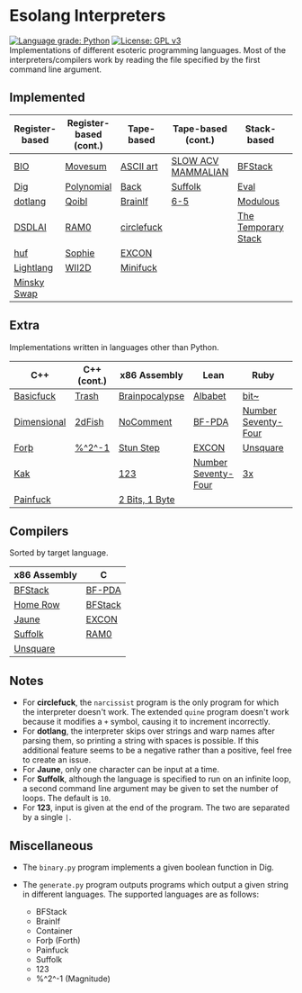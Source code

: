 # Esolang Interpreters
[![Language grade: Python](https://img.shields.io/lgtm/grade/python/g/bangyen/esolangs.svg?logo=lgtm&logoWidth=18)](https://lgtm.com/projects/g/bangyen/esolangs/context:python)
[![License: GPL v3](https://img.shields.io/badge/License-GPLv3-blue.svg)](https://www.gnu.org/licenses/gpl-3.0) \
Implementations of different esoteric programming languages. Most of the interpreters/compilers work by reading the file specified by the first command line argument.

## Implemented
| Register-based                                       | Register-based (cont.)                             | Tape-based                                         | Tape-based (cont.)                                                 | Stack-based                                                          | Other                                            |
|------------------------------------------------------|----------------------------------------------------|----------------------------------------------------|--------------------------------------------------------------------|----------------------------------------------------------------------|--------------------------------------------------|
| [BIO](https://esolangs.org/wiki/BIO)                 | [Movesum](https://esolangs.org/wiki/Movesum)       | [ASCII art](https://esolangs.org/wiki/ASCII_art)   | [SLOW ACV MAMMALIAN](https://esolangs.org/wiki/SLOW_ACV_MAMMALIAN) | [BFStack](https://esolangs.org/wiki/BFStack)                         | [Bitdeque](https://esolangs.org/wiki/Bitdeque)   |
| [Dig](https://esolangs.org/wiki/Dig)                 | [Polynomial](https://esolangs.org/wiki/Polynomial) | [Back](https://esolangs.org/wiki/Back)             | [Suffolk](https://esolangs.org/wiki/Suffolk)                       | [Eval](https://esolangs.org/wiki/Eval)                               | [Clockwise](https://esolangs.org/wiki/Clockwise) |
| [dotlang](https://esolangs.org/wiki/Dotlang)         | [Qoibl](https://esolangs.org/wiki/Qoibl)           | [BrainIf](https://esolangs.org/wiki/BrainIf)       | [6-5](https://esolangs.org/wiki/6-5)                               | [Modulous](https://esolangs.org/wiki/Modulous)                       | [Container](https://esolangs.org/wiki/Container) |
| [DSDLAI](https://esolangs.org/wiki/DSDLAI)           | [RAM0](https://esolangs.org/wiki/RAM0)             | [circlefuck](https://esolangs.org/wiki/Circlefuck) |                                                                    | [The Temporary Stack](https://esolangs.org/wiki/The_Temporary_Stack) | [Keys](https://esolangs.org/wiki/Keys)           |
| [huf](https://esolangs.org/wiki/Huf)                 | [Sophie](https://esolangs.org/wiki/Sophie)         | [EXCON](https://esolangs.org/wiki/EXCON)           |                                                                    |                                                                      | [Nevermind](https://esolangs.org/wiki/Nevermind) |
| [Lightlang](https://esolangs.org/wiki/Lightlang)     | [WII2D](https://esolangs.org/wiki/WII2D)           | [Minifuck](https://esolangs.org/wiki/Minifuck)     |                                                                    |                                                                      | [ZTOALC L](https://esolangs.org/wiki/ZTOALC_L)   |
| [Minsky Swap](https://esolangs.org/wiki/Minsky_Swap) |                                                    |                                                    |                                                                    |                                                                      |                                                  |

## Extra
Implementations written in languages other than Python.

| C++                                                  | C++ (cont.)                                      | x86 Assembly                                               | Lean                                                                 | Ruby                                                                 | R                                        |
|------------------------------------------------------|--------------------------------------------------|------------------------------------------------------------|----------------------------------------------------------------------|----------------------------------------------------------------------|------------------------------------------|
| [Basicfuck](https://esolangs.org/wiki/Basicfuck)     | [Trash](https://esolangs.org/wiki/Trash)         | [Brainpocalypse](https://esolangs.org/wiki/Brainpocalypse) | [Albabet](https://esolangs.org/wiki/Albabet)                         | [bit~](https://esolangs.org/wiki/Bit~)                               | [EXCON](https://esolangs.org/wiki/EXCON) |
| [Dimensional](https://esolangs.org/wiki/Dimensional) | [2dFish](https://esolangs.org/wiki/2dFish)       | [NoComment](https://esolangs.org/wiki/NoComment)           | [BF-PDA](https://esolangs.org/wiki/BF-PDA)                           | [Number Seventy-Four](https://esolangs.org/wiki/Number_Seventy-Four) |                                          |
| [Forþ](https://esolangs.org/wiki/For%C3%BE)          | [%^2^-1](https://esolangs.org/wiki/%25%5E2%5E-1) | [Stun Step](https://esolangs.org/wiki/Stun_Step)           | [EXCON](https://esolangs.org/wiki/EXCON)                             | [Unsquare](https://esolangs.org/wiki/Unsquare)                       |                                          |
| [Kak](https://esolangs.org/wiki/Kak)                 |                                                  | [123](https://esolangs.org/wiki/123)                       | [Number Seventy-Four](https://esolangs.org/wiki/Number_Seventy-Four) | [3x](https://esolangs.org/wiki/3x)                                   |                                          |
| [Painfuck](https://esolangs.org/wiki/Painfuck)       |                                                  | [2 Bits, 1 Byte](https://esolangs.org/wiki/2_Bits,_1_Byte) |                                                                      |                                                                      |                                          |

## Compilers
Sorted by target language.

| x86 Assembly                                   | C                                            |
|------------------------------------------------|----------------------------------------------|
| [BFStack](https://esolangs.org/wiki/BFStack)   | [BF-PDA](https://esolangs.org/wiki/BF-PDA)   |
| [Home Row](https://esolangs.org/wiki/Home_Row) | [BFStack](https://esolangs.org/wiki/BFStack) |
| [Jaune](https://esolangs.org/wiki/Jaune)       | [EXCON](https://esolangs.org/wiki/EXCON)     |
| [Suffolk](https://esolangs.org/wiki/Suffolk)   | [RAM0](https://esolangs.org/wiki/RAM0)       |
| [Unsquare](https://esolangs.org/wiki/Unsquare) |                                              |

## Notes
-   For **circlefuck**, the `narcissist` program is the only program for which the interpreter doesn't work. The extended `quine` program doesn't work because it modifies a `+` symbol, causing it to increment incorrectly.
-   For **dotlang**, the interpreter skips over strings and warp names after parsing them, so printing a string with spaces is possible. If this additional feature seems to be a negative rather than a positive, feel free to create an issue.
-   For **Jaune**, only one character can be input at a time.
-   For **Suffolk**, although the language is specified to run on an infinite loop, a second command line argument may be given to set the number of loops. The default is `10`.
-   For **123**, input is given at the end of the program. The two are separated by a single `|`.

## Miscellaneous
-   The `binary.py` program implements a given boolean function in Dig.

-   The `generate.py` program outputs programs which output a given string in different languages. The supported languages are as follows:
    -   BFStack
    -   BrainIf
    -   Container
    -   Forþ (Forth)
    -   Painfuck
    -   Suffolk
    -   123
    -   %^2^-1 (Magnitude)
